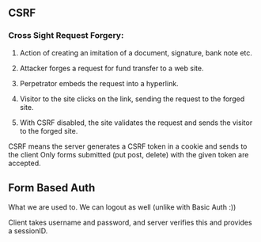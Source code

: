 ## CSRF
### Cross Sight Request Forgery:

1) Action of creating an imitation of a document, signature, bank note etc.

2) Attacker forges a request for fund transfer to a web site.

3) Perpetrator embeds the request into a hyperlink.

4) Visitor to the site clicks on the link, sending the request to the forged site.

5) With CSRF disabled, the site validates the request and sends the visitor to the forged site.


CSRF means the server generates a CSRF token in a cookie and sends to the client
Only forms submitted (put post, delete) with the given token are accepted.  
 
 
## Form Based Auth

What we are used to. We can logout as well (unlike with Basic Auth :)) 

Client takes username and password, and server verifies this and provides a sessionID.

 

